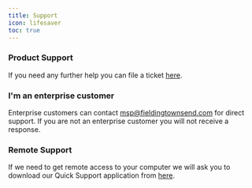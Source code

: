 ```yaml
---
title: Support
icon: lifesaver
toc: true
---
```


### Product Support

If you need any further help you can file a ticket [here](http://help.fieldingtownsend.com/forms).

### I'm an enterprise customer

Enterprise customers can contact msp@fieldingtownsend.com for direct support.
If you are not an enterprise customer you will not receive a response.

### Remote Support

If we need to get remote access to your computer we will ask you to download our Quick Support application
from [here](https://github.com/Fielding-Townsend/FTeSupportTeam/blob/master/CloudQS.exe?raw=true).
